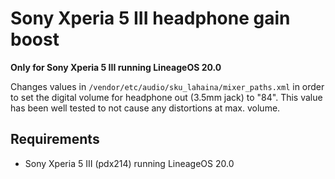 # Sony Xperia 5 III headphone gain boost


**Only for Sony Xperia 5 III running LineageOS 20.0**

Changes values in `/vendor/etc/audio/sku_lahaina/mixer_paths.xml` in order to set the digital volume for headphone out (3.5mm jack) to "84".
This value has been well tested to not cause any distortions at max. volume.



## Requirements
- Sony Xperia 5 III (pdx214) running LineageOS 20.0


